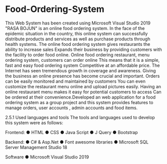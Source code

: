 # Food-Ordering-System
This Web System has been created using Microsoft Visual Studio 2019
"RASA BOJUN" is an online food ordering system. In the face of the epidemic situation in the country, this online system can successfully distribute products and services as well as purchase products through health systems.
 The online food ordering system gives restaurants the ability to increase sales
Expands their business by providing customers with the facility to order food online.
Online food ordering restaurant, menu ordering system, customers can order online
This means that it is a simple, fast and easy food ordering system
Competitive at an affordable price.
The Internet has seen tremendous growth in coverage and awareness.
Giving the business an online presence has become crucial and important. Orders can be easily monitored and maintained by customers
You can even customize the restaurant menu online and upload pictures
easily. Having an online restaurant menu makes it easy for potential customers to access
Can be ordered at their convenience.Developed an web application for a food ordering system
as a group project and this system provides features to
manage orders, user accounts , admin accounts and food
items.

2.5.1 Used languages and tools
The tools and languages used to develop this system were as follows:

Frontend:
● HTML
● CSS
● Java Script
● J Query
● Bootstrap 

Backend:
● C# & Asp.Net
● Font awesome libraries
● Microsoft SQL Server Management Studio 18

Software 
● Microsoft Visual Studio 2019
